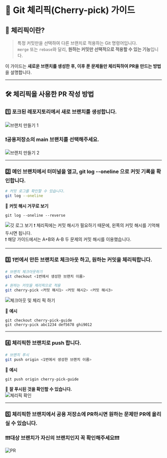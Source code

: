 # 🍒 Git 체리픽(Cherry-pick) 가이드

## 📌 체리픽이란?
> 특정 커밋만을 선택하여 다른 브랜치로 적용하는 Git 명령어입니다.  
> `merge` 또는 `rebase`와 달리, **원하는 커밋만 선택적으로 적용할 수 있는 기능**입니다.

이 가이드는 **새로운 브랜치를 생성한 후, 이후 푼 문제들만 체리픽하여 PR을 만드는 방법**을 설명합니다.

---

## 🛠️ 체리픽을 사용한 PR 작성 방법

### 1️⃣ 포크된 레포지토리에서 새로 브랜치를 생성합니다.

![브랜치 만들기 1](https://github.com/user-attachments/assets/e19cb3c8-243c-44f3-be71-6d93c7c48aca)

### ❗공용저장소의 main 브랜치를 선택해주세요.

![브랜치 만들기 2](https://github.com/user-attachments/assets/effbc5ce-832f-4177-a405-2f90c2ba4d5f)

---

### 2️⃣ 메인 브랜치에서 터미널을 열고, git log --oneline 으로 커밋 기록을 확인합니다.
```sh
# 커밋 로그를 확인할 수 있습니다.
git log --oneline
```
🔹 **커밋 해시 거꾸로 보기**  
```
git log --oneline --reverse
```

![깃 로그 보기](https://github.com/user-attachments/assets/40284055-b7fd-471a-a9d6-909fc738e816)
❗ 체리픽에는 커밋 해시가 필요하기 때문에, 왼쪽의 커밋 해시를 기억해 두시면 됩니다.
<br>
❗ 해당 가이드에서는 A+B와 A-B 두 문제의 커밋 해시를 이용했습니다.


---

### 3️⃣ 1번에서 만든 브랜치로 체크아웃 하고, 원하는 커밋을 체리픽합니다.
```sh
# 브랜치 체크아웃하기
git checkout <1번에서 생성한 브랜치 이름>

# 원하는 커밋을 체리픽으로 적용
git cherry-pick <커밋 해시1> <커밋 해시2> <커밋 해시3>
```

![체크아웃 및 체리 픽 하기](https://github.com/user-attachments/assets/14b37349-d429-49b7-80e4-c1606ab08eb9)

📌 **예시**
```
git checkout cherry-pick-guide
git cherry-pick abc1234 def5678 ghi9012
```

---

### 4️⃣ 체리픽한 브랜치로 push 합니다.
```sh
# 브랜치 푸시
git push origin <1번에서 생성한 브랜치 이름>
```

📌 **예시**
```
git push origin cherry-pick-guide
```

🔹 **잘 푸시된 것을 확인할 수 있습니다.**  
![체리픽 확인](https://github.com/user-attachments/assets/60b426f9-ac6f-4507-89f1-b933115f33fc)

---

### 5️⃣ 체리픽한 브랜치에서 공용 저장소에 PR하시면 원하는 문제만 PR에 올리실 수 있습니다.

### ❗❗❗대상 브랜치가 자신의 브랜치인지 꼭 확인해주세요❗❗❗
![PR](https://github.com/user-attachments/assets/a800ddd1-126d-4e04-867c-c3df95f0a91a)
